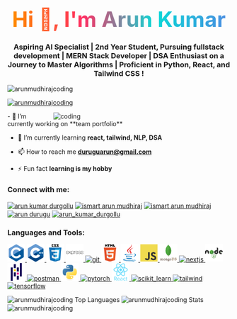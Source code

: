 <h1 align="center">
  <span style="background: linear-gradient(90deg, #ff8c00, #ff2e63, #08d9d6, #4a90e2);
               -webkit-background-clip: text;
               color: transparent;
               font-size: 3rem;
               font-weight: bold;
               animation: gradient-animation 5s infinite;
               display: inline-block;">
    Hi 👋, I'm Arun Kumar
  </span>
</h1>



<h3 align="center">Aspiring AI Specialist | 2nd Year Student, Pursuing fullstack development | MERN Stack Developer | DSA Enthusiast on a Journey to Master Algorithms | Proficient in Python, React, and Tailwind CSS !</h3>



<p align="left"> <img src="https://komarev.com/ghpvc/?username=arunmudhirajcoding&label=Profile%20views&color=0e75b6&style=flat" alt="arunmudhirajcoding" /> </p>


<p align="left"> <a href="https://github.com/ryo-ma/github-profile-trophy"><img src="https://github-profile-trophy.vercel.app/?username=arunmudhirajcoding" alt="arunmudhirajcoding" /></a> </p>
<img align="right" alt="coding" width="400" src="https://media4.giphy.com/media/v1.Y2lkPTc5MGI3NjExN2xkMG8waWZ1d3ZobnFpanFoZWJyM3J3bzBybzZ1bHo2endtZ3N3bCZlcD12MV9pbnRlcm5hbF9naWZfYnlfaWQmY3Q9Zw/78XCFBGOlS6keY1Bil/giphy.webp">
- 🔭 I’m currently working on **team portfolio**

- 🌱 I’m currently learning **react, tailwind, NLP, DSA**

- 📫 How to reach me **duruguarun@gmail.com**

- ⚡ Fun fact **learning is my hobby**

<h3 align="left">Connect with me:</h3>
<p align="left">
<a href="https://linkedin.com/in/arun kumar durgollu" target="blank"><img align="center" src="https://raw.githubusercontent.com/rahuldkjain/github-profile-readme-generator/master/src/images/icons/Social/linked-in-alt.svg" alt="arun kumar durgollu" height="30" width="40" /></a>
<a href="https://fb.com/ismart arun mudhiraj" target="blank"><img align="center" src="https://raw.githubusercontent.com/rahuldkjain/github-profile-readme-generator/master/src/images/icons/Social/facebook.svg" alt="ismart arun mudhiraj" height="30" width="40" /></a>
<a href="https://instagram.com/ismart arun mudhiraj" target="blank"><img align="center" src="https://raw.githubusercontent.com/rahuldkjain/github-profile-readme-generator/master/src/images/icons/Social/instagram.svg" alt="ismart arun mudhiraj" height="30" width="40" /></a>
<a href="https://www.hackerrank.com/arun durugu" target="blank"><img align="center" src="https://raw.githubusercontent.com/rahuldkjain/github-profile-readme-generator/master/src/images/icons/Social/hackerrank.svg" alt="arun durugu" height="30" width="40" /></a>
<a href="https://www.leetcode.com/arun_kumar_durgollu" target="blank"><img align="center" src="https://raw.githubusercontent.com/rahuldkjain/github-profile-readme-generator/master/src/images/icons/Social/leet-code.svg" alt="arun_kumar_durgollu" height="30" width="40" /></a>
</p>

<h3 align="left">Languages and Tools:</h3>
<p align="left"> <a href="https://www.cprogramming.com/" target="_blank" rel="noreferrer"> <img src="https://raw.githubusercontent.com/devicons/devicon/master/icons/c/c-original.svg" alt="c" width="40" height="40"/> </a> <a href="https://www.w3schools.com/cpp/" target="_blank" rel="noreferrer"> <img src="https://raw.githubusercontent.com/devicons/devicon/master/icons/cplusplus/cplusplus-original.svg" alt="cplusplus" width="40" height="40"/> </a> <a href="https://www.w3schools.com/css/" target="_blank" rel="noreferrer"> <img src="https://raw.githubusercontent.com/devicons/devicon/master/icons/css3/css3-original-wordmark.svg" alt="css3" width="40" height="40"/> </a> <a href="https://expressjs.com" target="_blank" rel="noreferrer"> <img src="https://raw.githubusercontent.com/devicons/devicon/master/icons/express/express-original-wordmark.svg" alt="express" width="40" height="40"/> </a> <a href="https://git-scm.com/" target="_blank" rel="noreferrer"> <img src="https://www.vectorlogo.zone/logos/git-scm/git-scm-icon.svg" alt="git" width="40" height="40"/> </a> <a href="https://www.w3.org/html/" target="_blank" rel="noreferrer"> <img src="https://raw.githubusercontent.com/devicons/devicon/master/icons/html5/html5-original-wordmark.svg" alt="html5" width="40" height="40"/> </a> <a href="https://www.java.com" target="_blank" rel="noreferrer"> <img src="https://raw.githubusercontent.com/devicons/devicon/master/icons/java/java-original.svg" alt="java" width="40" height="40"/> </a> <a href="https://developer.mozilla.org/en-US/docs/Web/JavaScript" target="_blank" rel="noreferrer"> <img src="https://raw.githubusercontent.com/devicons/devicon/master/icons/javascript/javascript-original.svg" alt="javascript" width="40" height="40"/> </a> <a href="https://www.mongodb.com/" target="_blank" rel="noreferrer"> <img src="https://raw.githubusercontent.com/devicons/devicon/master/icons/mongodb/mongodb-original-wordmark.svg" alt="mongodb" width="40" height="40"/> </a> <a href="https://nextjs.org/" target="_blank" rel="noreferrer"> <img src="https://cdn.worldvectorlogo.com/logos/nextjs-2.svg" alt="nextjs" width="40" height="40"/> </a> <a href="https://nodejs.org" target="_blank" rel="noreferrer"> <img src="https://raw.githubusercontent.com/devicons/devicon/master/icons/nodejs/nodejs-original-wordmark.svg" alt="nodejs" width="40" height="40"/> </a> <a href="https://pandas.pydata.org/" target="_blank" rel="noreferrer"> <img src="https://raw.githubusercontent.com/devicons/devicon/2ae2a900d2f041da66e950e4d48052658d850630/icons/pandas/pandas-original.svg" alt="pandas" width="40" height="40"/> </a> <a href="https://postman.com" target="_blank" rel="noreferrer"> <img src="https://www.vectorlogo.zone/logos/getpostman/getpostman-icon.svg" alt="postman" width="40" height="40"/> </a> <a href="https://www.python.org" target="_blank" rel="noreferrer"> <img src="https://raw.githubusercontent.com/devicons/devicon/master/icons/python/python-original.svg" alt="python" width="40" height="40"/> </a> <a href="https://pytorch.org/" target="_blank" rel="noreferrer"> <img src="https://www.vectorlogo.zone/logos/pytorch/pytorch-icon.svg" alt="pytorch" width="40" height="40"/> </a> <a href="https://reactjs.org/" target="_blank" rel="noreferrer"> <img src="https://raw.githubusercontent.com/devicons/devicon/master/icons/react/react-original-wordmark.svg" alt="react" width="40" height="40"/> </a> <a href="https://scikit-learn.org/" target="_blank" rel="noreferrer"> <img src="https://upload.wikimedia.org/wikipedia/commons/0/05/Scikit_learn_logo_small.svg" alt="scikit_learn" width="40" height="40"/> </a> <a href="https://tailwindcss.com/" target="_blank" rel="noreferrer"> <img src="https://www.vectorlogo.zone/logos/tailwindcss/tailwindcss-icon.svg" alt="tailwind" width="40" height="40"/> </a> <a href="https://www.tensorflow.org" target="_blank" rel="noreferrer"> <img src="https://www.vectorlogo.zone/logos/tensorflow/tensorflow-icon.svg" alt="tensorflow" width="40" height="40"/> </a> </p>

<!-- Top Languages -->
<p>
  
</p>

<!-- GitHub Stats -->
<p>
  <picture align="left">
    <source 
      srcset="https://github-readme-stats.vercel.app/api/top-langs?username=arunmudhirajcoding&show_icons=true&locale=en&layout=compact&theme=dark" 
      media="(prefers-color-scheme: dark)" />
    <img 
      src="https://github-readme-stats.vercel.app/api/top-langs?username=arunmudhirajcoding&show_icons=true&locale=en&layout=compact&theme=light" 
      alt="arunmudhirajcoding Top Languages" />
  </picture>
  <picture >
    <source 
      srcset="https://github-readme-stats.vercel.app/api?username=arunmudhirajcoding&show_icons=true&locale=en&theme=dark" 
      media="(prefers-color-scheme: dark)" />
    <img 
      src="https://github-readme-stats.vercel.app/api?username=arunmudhirajcoding&show_icons=true&locale=en&theme=light" 
      alt="arunmudhirajcoding Stats" />
  </picture>
  <img align="center" src="https://github-readme-streak-stats.herokuapp.com/?user=arunmudhirajcoding&" alt="arunmudhirajcoding" />
</p>




<p></p>

